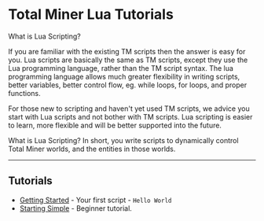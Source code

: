 # Total Miner Lua Tutorials

What is Lua Scripting?

If you are familiar with the existing TM scripts then the answer is easy for you. Lua scripts are basically the same as TM scripts, except they use the Lua programming language, rather than the TM script syntax. The lua programming language allows much greater flexibility in writing scripts, better variables, better control flow, eg. while loops, for loops, and proper functions.

For those new to scripting and haven't yet used TM scripts, we advice you start with Lua scripts and not bother with TM scripts. Lua scripting is easier to learn, more flexible and will be better supported into the future.

What is Lua Scripting? In short, you write scripts to dynamically control Total Miner worlds, and the entities in those worlds.

___

## Tutorials

- [Getting Started](getting_started/main.md) - Your first script - `Hello World`
- [Starting Simple](starting_simple/main.md) - Beginner tutorial.
